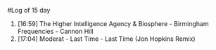 #Log of 15 day

1. [16:59] The Higher Intelligence Agency & Biosphere - Birmingham Frequencies - Cannon Hill
1. [17:04] Moderat - Last Time - Last Time (Jon Hopkins Remix)
